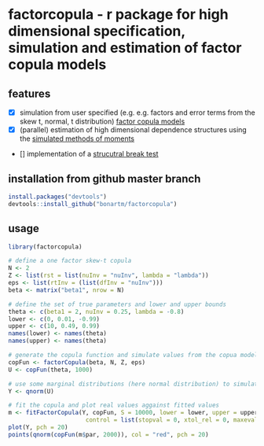 # factorcopula - r package for high dimensional specification, simulation and estimation of factor copula models

## features
- [x] simulation from user specified (e.g. e.g. factors and error terms from the skew t, normal, t distribution) [factor copula models](http://www.tandfonline.com/doi/full/10.1080/07350015.2015.1062384)
- [x] (parallel) estimation of high dimensional dependence structures using the [simulated methods of moments](https://pdfs.semanticscholar.org/cc9f/124d25111430f4f2e977869daef6f403e24a.pdf)
- [] implementation of a [strucutral break test](http://www.wisostat.uni-koeln.de/sites/statistik/abstracts/Manner_Stark_Wied_2017.pdf)


## installation from github master branch
```R
install.packages("devtools")
devtools::install_github("bonartm/factorcopula")
````

## usage
```R
library(factorcopula)

# define a one factor skew-t copula
N <- 2
Z <- list(rst = list(nuInv = "nuInv", lambda = "lambda"))
eps <- list(rtInv = (list(dfInv = "nuInv")))
beta <- matrix("beta1", nrow = N)

# define the set of true parameters and lower and upper bounds
theta <- c(beta1 = 2, nuInv = 0.25, lambda = -0.8)
lower <- c(0, 0.01, -0.99)
upper <- c(10, 0.49, 0.99)
names(lower) <- names(theta)
names(upper) <- names(theta)

# generate the copula function and simulate values from the copua model
copFun <- factorCopula(beta, N, Z, eps)
U <- copFun(theta, 1000)

# use some marginal distributions (here normal distribution) to simulate some Y values
Y <- qnorm(U)

# fit the copula and plot real values aggainst fitted values
m <- fitFactorCopula(Y, copFun, S = 10000, lower = lower, upper = upper, method = "subplex", 
                      control = list(stopval = 0, xtol_rel = 0, maxeval = 2000, ftol_abs = 1e-5, runs = 4))
plot(Y, pch = 20)
points(qnorm(copFun(m$par, 2000)), col = "red", pch = 20)
````

